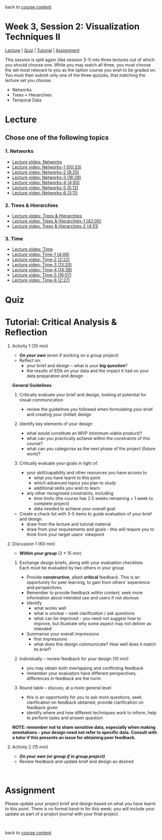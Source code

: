 back to [course content](index)


# Week 3, Session 2: Visualization Techniques II

[Lecture](#lecture) | [Quiz](#quiz) | [Tutorial](#tutorial-critical-analysis) | [Assignment](#assignment)

<!-- [Reading](#reading) | --> 

This session is split again (like session 3-1) into three lectures out of which you should choose one. While you may watch all three, you must choose the set most relevant to you as the option course you wish to be graded on. You must then submit only one of the three quizzes, that matching the lecture set you choose. 

* Networks
* Trees + Hierarchies
* Temporal Data

# Lecture

## Chose one of the following topics

### 1. Networks
* [Lecture slides: Networks](files/3-Networks.pdf)  
* [Lecture video: Networks-1 (00:33)](https://drive.google.com/file/d/1bGZgGoM5VmPLJXSXA6t3eIBEBQXNxhpP/view?usp=sharing)
* [Lecture video: Networks-2 (8:25)](https://drive.google.com/file/d/1Pd9nkxWTcvHY5UoZMY-wadlO9OMnF6Gg/view?usp=sharing)
* [Lecture video: Networks-3 (16:29)](https://drive.google.com/file/d/1dMiSYUaDxXSvmGFRwsCUePd5lye4OvKj/view?usp=sharing)
* [Lecture video: Networks-4 (4:50)](https://drive.google.com/file/d/1igNA8yKuGDPJkTJ5hMvbZ3jwO0KSutCb/view?usp=sharing)
* [Lecture video: Networks-5 (5:12)](https://drive.google.com/file/d/12wyYCwi3BBYxIg1UF9vJ7tgUIsWx4B5B/view?usp=sharing)
* [Lecture video: Networks-6 (3:11)](https://drive.google.com/file/d/1ORrdVohl3Rak88UaloXT1ZkQXWBbs78u/view?usp=sharing)


### 2. Trees &amp; Hierarchies
* [Lecture slides: Trees & Hierarchies](files/3-Trees+Hierarchies.pdf)  
* [Lecture video: Trees & Hierarchies-1 (42:00)](https://drive.google.com/file/d/1rqGOvytbRCikUzP0vvyxUuI-6WoiBntR/view?usp=sharing)
* [Lecture video: Trees & Hierarchies-2 (4:51)](https://drive.google.com/file/d/1GP60bvYxU46X4v1zWZKbDHGztCadN1NV/view?usp=sharing)

### 3. Time
* [Lecture slides: Time](files/3-TemporalData.pdf)  
* [Lecture video: Time-1 (4:06)](https://drive.google.com/file/d/1CxeNXh2Gl1o2X_W9Gd7FOEqMWnFAlSJO/view?usp=sharing)
* [Lecture video: Time-2 (2:22)](https://drive.google.com/file/d/10uzyD-AUxNcHnLKetefFe7u5Wj1aqXgf/view?usp=sharing)
* [Lecture video: Time-3 (13:20)](https://drive.google.com/file/d/1GnSYWw4Y3adYnoaHHQMBtH6ls8-y_9wF/view?usp=sharing)
* [Lecture video: Time-4 (14:38)](https://drive.google.com/file/d/1Jd7LZX2FK-XlIlR1QoxpAovhTJYQwiPm/view?usp=sharing)
* [Lecture video: Time-5 (16:07)](https://drive.google.com/file/d/17VOTvVp8s-5Dr2Y7UNcoXFM1LTkGGy-H/view?usp=sharing)
* [Lecture video: Time-6 (2:27)](https://drive.google.com/file/d/1wKwiSuko7q7VpomPrbgm3_aukLFfCcGx/view?usp=sharing)


# Quiz


<a name = "tutorial-critical-analysis"></a>
# Tutorial: Critical Analysis &amp; Reflection

1. Activity 1 (35 min)
    * ***On your own*** (even if working on a group project)
    - Reflect on:
        - your brief and design &ndash; what is your ___big question___?
        - the results of EDA on your data and the impact it had on your data preparation and design
   
   __General Guidelines__  
   1. Critically evaluate your brief and design, looking at potential for visual communication
        - review the guidelines you followed when formulating your brief and creating your (initial) design
    
   2. Identify key elements of your design
        - what would constitute an MVP (minimum viable product)?
        - what can you practically achieve within the constraints of this course?
        - what can you categorise as the next phase of the project (future work)?
    
   3. Critically evaluate your goals in light of:
        - your skill/capability and other resources you have access to
            - what you have learnt to this point
            - which advanced topics you plan to study
            - additional skills you wish to learn
        - any other recognised constraints, including
            - time limits (the course has 2.5 weeks remaining + 1 week to complete project)
            - data needed to achieve your overall goal
      
    * Create a check list with 3-5 items to guide evaluation of your brief and design
        - draw from the lecture and tutorial material
        - draw from your requirements and goals - this will require you to think from your target users' viewpoint
    
  
1. Discussion 1 (60 min)
    * ***Within your group*** (2 * 15 min)
    1. Exchange design briefs, along with your evaluation checklists  
        Each must be evaluated by two others in your group
        - Provide __constructive__, albeit __critical__ feedback. This is an opportunity for peer learning, to gain from others' experience and perspectives.
        - Remember to provide feedback within context; seek more information about intended use and users if not obvious
        - Identify
            - what works well
            - what is unclear &ndash; seek clarification / ask questions
            - what can be improved - you need not suggest how to improve, but illustrate why some aspect may not deliver as intended
        - Summarise your overall impressions
          - first impressions
          - what does this design communicate? How well does it match its brief?
        
    2. Individually &ndash; review feedback for your design (10 min)
        - you may obtain both overlapping and conflicting feedback
        - remember your evaluators have different perspectives, differences in feedback are the norm
      
    3. Round table &ndash; discuss, at a more general level
        - this is an opportunity for you to ask more questions, seek clarification on feedback obtained, provide clarification on feedback given
        - identify where and how different techniques work to inform, help to perform tasks and answer question

    __NOTE: remember not to share sensitive data, especially when making annotations - your design need not refer to specific data. Consult with a tutor if this presents an issue for obtaining peer feedback.__
    

1. Activity 2 (15 min)
    * ***On your own  (or group if in group project)***
    * Review feedback and update brief and design as desired
    
<p>&nbsp;</p>

# Assignment

Please update your project brief and design based on what you have learnt to this point. There is no formal hand-in for this week; you will include your update as part of a project journal with your final project.

<p>&nbsp;</p>

back to [course content](index)
